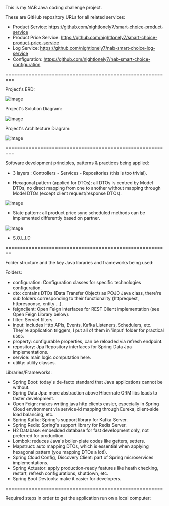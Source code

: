 
This is my NAB Java coding challenge project.

These are GitHub repository URLs for all related services:

- Product Service: https://github.com/nightlonely7/smart-choice-product-service
- Product Price Service: https://github.com/nightlonely7/smart-choice-product-price-service
- Log Service: https://github.com/nightlonely7/nab-smart-choice-log-service
- Configuration: https://github.com/nightlonely7/nab-smart-choice-configuration


=========================================================


Project's ERD: 

![image](https://user-images.githubusercontent.com/41773948/116013155-d3762400-a658-11eb-856f-f37731274d7b.png)



Project's Solution Diagram:

![image](https://user-images.githubusercontent.com/41773948/116012389-66608f80-a654-11eb-82e6-d7b53253ffa2.png)



Project's Architecture Diagram:

![image](https://user-images.githubusercontent.com/41773948/116015040-1f799680-a662-11eb-9ff9-9a9536cf4465.png)



=========================================================


Software development principles, patterns & practices being applied:

 
 - 3 layers : Controllers - Services - Repositories (this is too trivial).

 - Hexagonal pattern (applied for DTOs): all DTOs is centred by Model DTOs, no direct mapping from one to another without mapping through Model DTOs (except client request/response DTOs).


![image](https://user-images.githubusercontent.com/41773948/116012376-4af58480-a654-11eb-8dde-07633295ede0.png)

 
 - State pattern: all product price sync scheduled methods can be implemented differently based on partner.


![image](https://user-images.githubusercontent.com/41773948/116012851-4da5a900-a657-11eb-8d24-4a149599eec4.png)


- S.O.L.I.D

========================================================

Folder structure and the key Java libraries and frameworks being used:

Folders:

- configuration: Configuration classes for specific technologies configuration.
- dto: contains DTOs (Data Transfer Object) as POJO Java class, there're sub folders corresponding to their functionality (httprequest, httpresponse, entity ...).
- feignclient: Open Feign interfaces for REST Client implementation (see Open Feign Library below).
- filter: Servlet filters.
- input: includes Http APIs, Events, Kafka Listeners, Schedulers, etc. They're application triggers, I put all of them in 'input' folder for practical uses.
- property: configurable properties, can be reloaded via refresh endpoint.
- repository: Jpa Repository interfaces for Spring Data Jpa implementations. 
- service: main logic computation here.
- utility: utility classes.

Libraries/Frameworks:

- Spring Boot: today's de-facto standard that Java applications cannot be without.
- Spring Data Jpa: more abstraction above Hibernate ORM libs leads to faster development.
- Open Feign: makes writing java http clients easier, especially in Spring Cloud environment via service-id mapping through Eureka, client-side load balancing, etc.
- Spring Kafka: Spring's support library for Kafka Server.
- Spring Redis: Spring's support library for Redis Server.
- H2 Database: embedded database for fast development only, not preferred for production.
- Lombok: reduces Java's boiler-plate codes like getters, setters.
- Mapstruct: auto mapping DTOs, which is essential when applying hexagonal pattern (you mapping DTOs a lot!).
- Spring Cloud Config, Discovery Client: part of Spring microservices implementations.
- Spring Actuator: apply production-ready features like heath checking, restart, refresh configurations, shutdown, etc.
- Spring Boot Devtools: make it easier for developers.


======================================================

Required steps in order to get the application run on a local computer:


